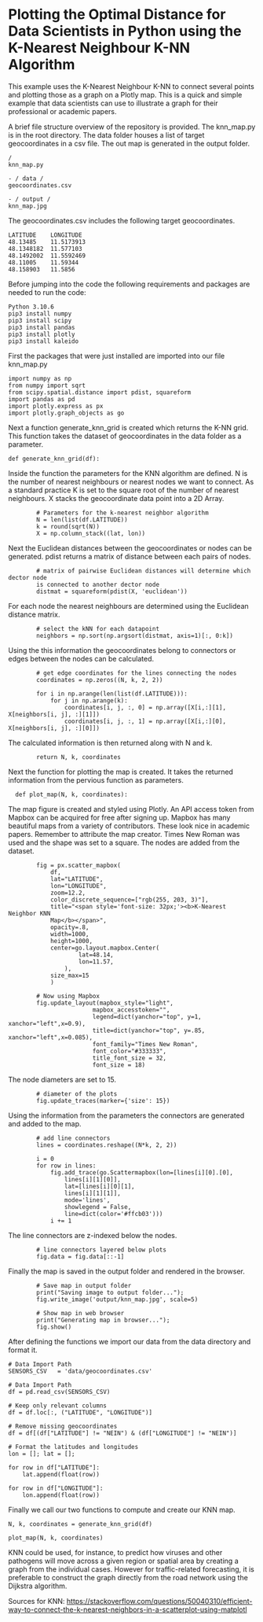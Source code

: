 # Plotting the Optimal Distance for Data Scientists in Python using the K-Nearest Neighbour K-NN Algorithm

This example uses the K-Nearest Neighbour K-NN to connect several points and plotting those as a graph on a Plotly map. This is a quick and simple example that data scientists can use to illustrate a graph for their professional or academic papers.

A brief file structure overview of the repository is provided. The knn_map.py is in the root directory. The data folder houses a list of target geocoordinates in a csv file. The out map is generated in the output folder.

    /
    knn_map.py

    - / data /
    geocoordinates.csv

    - / output /
    knn_map.jpg
  
The geocoordinates.csv includes the following target geocoordinates.

    LATITUDE	LONGITUDE
    48.13485	11.5173913
    48.1348182	11.577103
    48.1492002	11.5592469
    48.11005	11.59344
    48.158903	11.5856
  
Before jumping into the code the following requirements and packages are needed to run the code:

    Python 3.10.6
    pip3 install numpy
    pip3 install scipy
    pip3 install pandas
    pip3 install plotly
    pip3 install kaleido

First the packages that were just installed are imported into our file knn_map.py

    import numpy as np
    from numpy import sqrt 
    from scipy.spatial.distance import pdist, squareform
    import pandas as pd
    import plotly.express as px
    import plotly.graph_objects as go

Next a function generate_knn_grid is created which returns the K-NN grid. This function takes the dataset of geocoordinates in the data folder as a parameter.

    def generate_knn_grid(df): 

Inside the function the parameters for the KNN algorithm are defined. N is the number of nearest neighbours or nearest nodes we want to connect. As a standard practice K is set to the square root of the number of nearest neighbours. X stacks the geocoordinate data point into a 2D Array.

            # Parameters for the k-nearest neighbor algorithm
            N = len(list(df.LATITUDE))
            k = round(sqrt(N))
            X = np.column_stack((lat, lon))

Next the Euclidean distances between the geocoordinates or nodes can be generated. pdist returns a matrix of distance between each pairs of nodes.

            # matrix of pairwise Euclidean distances will determine which dector node 
            is connected to another dector node
            distmat = squareform(pdist(X, 'euclidean'))

For each node the nearest neighbours are determined using the Euclidean distance matrix.

            # select the kNN for each datapoint
            neighbors = np.sort(np.argsort(distmat, axis=1)[:, 0:k])

Using the this information the geocoordinates belong to connectors or edges between the nodes can be calculated.

            # get edge coordinates for the lines connecting the nodes
            coordinates = np.zeros((N, k, 2, 2))

            for i in np.arange(len(list(df.LATITUDE))):
                for j in np.arange(k):
                    coordinates[i, j, :, 0] = np.array([X[i,:][1], X[neighbors[i, j], :][1]])
                    coordinates[i, j, :, 1] = np.array([X[i,:][0], X[neighbors[i, j], :][0]])

The calculated information is then returned along with N and k.

            return N, k, coordinates

Next the function for plotting the map is created. It takes the returned information from the pervious function as parameters.

      def plot_map(N, k, coordinates):

The map figure is created and styled using Plotly. An API access token from Mapbox can be acquired for free after signing up. Mapbox has many beautiful maps from a variety of contributors. These look nice in academic papers. Remember to attribute the map creator. Times New Roman was used and the shape was set to a square. The nodes are added from the dataset.

            fig = px.scatter_mapbox(
                df, 
                lat="LATITUDE", 
                lon="LONGITUDE", 
                zoom=12.2,
                color_discrete_sequence=["rgb(255, 203, 3)"],
                title="<span style='font-size: 32px;'><b>K-Nearest Neighbor KNN
                Map</b></span>",
                opacity=.8,
                width=1000,
                height=1000,
                center=go.layout.mapbox.Center(
                        lat=48.14,
                        lon=11.57,
                    ),
                size_max=15
                )

            # Now using Mapbox
            fig.update_layout(mapbox_style="light", 
                            mapbox_accesstoken="",
                            legend=dict(yanchor="top", y=1, xanchor="left",x=0.9),
                            title=dict(yanchor="top", y=.85, xanchor="left",x=0.085),
                            font_family="Times New Roman",
                            font_color="#333333",
                            title_font_size = 32,
                            font_size = 18)

The node diameters are set to 15.

            # diameter of the plots 
            fig.update_traces(marker={'size': 15})

Using the information from the parameters the connectors are generated and added to the map.

            # add line connectors
            lines = coordinates.reshape((N*k, 2, 2))
            
            i = 0
            for row in lines:
                fig.add_trace(go.Scattermapbox(lon=[lines[i][0].[0],
                    lines[i][1][0]], 
                    lat=[lines[i][0][1],
                    lines[i][1][1]], 
                    mode='lines', 
                    showlegend = False, 
                    line=dict(color='#ffcb03')))
                i += 1

The line connectors are z-indexed below the nodes.

            # line connectors layered below plots    
            fig.data = fig.data[::-1]  

Finally the map is saved in the output folder and rendered in the browser.

            # Save map in output folder
            print("Saving image to output folder...");
            fig.write_image('output/knn_map.jpg', scale=5)
            
            # Show map in web browser
            print("Generating map in browser...");
            fig.show()

After defining the functions we import our data from the data directory and format it.

    # Data Import Path
    SENSORS_CSV   = 'data/geocoordinates.csv'
    
    # Data Import Path
    df = pd.read_csv(SENSORS_CSV)
    
    # Keep only relevant columns
    df = df.loc[:, ("LATITUDE", "LONGITUDE")]
    
    # Remove missing geocoordinates
    df = df[(df["LATITUDE"] != "NEIN") & (df["LONGITUDE"] != "NEIN")]
    
    # Format the latitudes and longitudes
    lon = []; lat = [];
    
    for row in df["LATITUDE"]:
        lat.append(float(row))
        
    for row in df["LONGITUDE"]:
        lon.append(float(row))

Finally we call our two functions to compute and create our KNN map.

    N, k, coordinates = generate_knn_grid(df)

    plot_map(N, k, coordinates)

KNN could be used, for instance, to predict how viruses and other pathogens will move across a given region or spatial area by creating a graph from the individual cases. However for traffic-related forecasting, it is preferable to construct the graph directly from the road network using the Dijkstra algorithm.

Sources for KNN: https://stackoverflow.com/questions/50040310/efficient-way-to-connect-the-k-nearest-neighbors-in-a-scatterplot-using-matplotl
